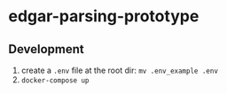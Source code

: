 # edgar-parsing-prototype

## Development
1. create a `.env` file at the root dir: `mv .env_example .env`
2. `docker-compose up`
